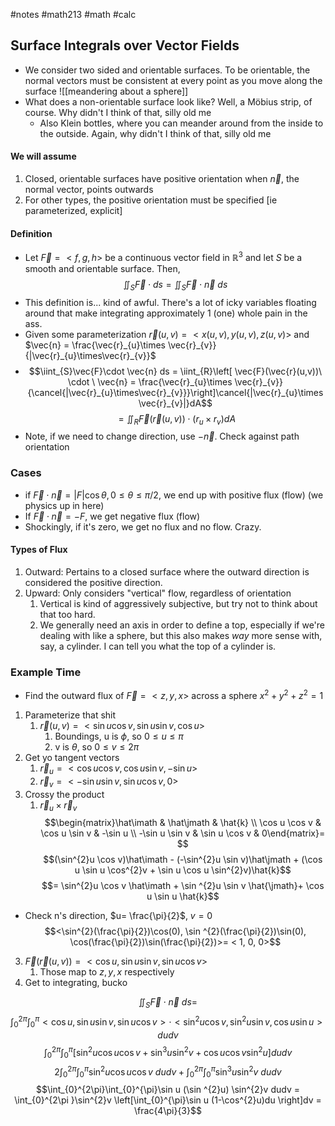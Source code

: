 #notes #math213 #math #calc


## Surface Integrals over Vector Fields
- We consider two sided and orientable surfaces. To be orientable, the normal vectors must be consistent at every point as you move along the surface
![[meandering about a sphere]]
- What does a non-orientable surface look like? Well, a Möbius strip, of course. Why didn't I think of that, silly old me
	- Also Klein bottles, where you can meander around from the inside to the outside. Again, why didn't I think of that, silly old me

#### We will assume
1. Closed, orientable surfaces have positive orientation when $\vec{n}$, the normal vector, points outwards 
2. For other types, the positive orientation must be specified \[ie parameterized, explicit]

#### Definition
- Let $\vec{F}=<f,g,h>$ be a continuous vector field in $\mathbb{R}^{3}$ and let $S$ be a smooth and orientable surface. Then, $$\iint_S \vec{F}\cdot ds = \iint_{S}\vec{F}\cdot \vec{n} \ ds$$
- This definition is... kind of awful. There's a lot of icky variables floating around that make integrating approximately 1 (one) whole pain in the ass.
- Given some parameterization $\vec{r}(u,v)=<x(u,v),y(u,v),z(u,v)>$ and $\vec{n} = \frac{\vec{r}_{u}\times \vec{r}_{v}}{|\vec{r}_{u}\times\vec{r}_{v}}$
- $$\iint_{S}\vec{F}\cdot \vec{n} ds = \iint_{R}\left[ \vec{F}(\vec{r}(u,v))\ \cdot \ \vec{n} = \frac{\vec{r}_{u}\times \vec{r}_{v}}{\cancel{|\vec{r}_{u}\times\vec{r}_{v}}}\right]\cancel{|\vec{r}_{u}\times \vec{r}_{v}|}dA$$
$$= \iint_{R}\vec{F}(\vec{r}(u,v))\cdot (r_{u}\times r_{v})dA$$
- Note, if we need to change direction, use $-\vec{n}$. Check against path orientation

### Cases
-  if $\vec{F}\cdot\vec{n}=|F|\cos\theta, 0 \leq \theta \leq \pi/2$, we end up with positive flux (flow) (we physics up in here)
- If $\vec{F}\cdot \vec{n} = -F$, we get negative flux (flow)
- Shockingly, if it's zero, we get no flux and no flow. Crazy.
#### Types of Flux
1. Outward: Pertains to a closed surface where the outward direction is considered the positive direction.
2. Upward: Only considers "vertical" flow, regardless of orientation
	1. Vertical is kind of aggressively subjective, but try not to think about that too hard.
	2. We generally need an axis in order to define a top, especially if we're dealing with like a sphere, but this also makes *way* more sense with, say, a cylinder. I can tell you what the top of a cylinder is.

### Example Time
- Find the outward flux of $\vec{F}=<z,y,x>$ across a sphere $x^{2}+y^{2}+z^{2}=1$
1. Parameterize that shit
	1. $\vec{r}(u,v) = <\sin u \cos v, \sin u \sin v, \cos u>$
		1. Boundings, u is $\phi$,  so $0 \leq u \leq \pi$
		2. v is $\theta$, so $0 \leq v \leq 2\pi$
2. Get yo tangent vectors
	1. $\vec{r}_{u}= <\cos u \cos v, \cos u \sin v, -\sin u>$
	2. $\vec{r}_{v}=<-\sin u \sin v, \sin u \cos v, 0>$
3. Crossy the product
	1. $\vec{r}_{u}\times \vec{r}_{v}$
$$\begin{matrix}\hat\imath & \hat\jmath & \hat{k} \\ \cos u \cos v & \cos u \sin v & -\sin u \\ -\sin u \sin v & \sin u \cos v & 0\end{matrix}= $$
$$(\sin^{2}u \cos v)\hat\imath - (-\sin^{2}u \sin v)\hat\jmath + (\cos u \sin u \cos^{2}v + \sin u \cos u \sin^{2}v)\hat{k}$$
$$= \sin^{2}u \cos v \hat\imath + \sin ^{2}u \sin v \hat{\jmath}+ \cos u \sin u \hat{k}$$
- Check n's direction, $u= \frac{\pi}{2}$, $v=0$
$$<\sin^{2}(\frac{\pi}{2})\cos(0), \sin ^{2}(\frac{\pi}{2})\sin(0), \cos(\frac{\pi}{2})\sin(\frac{\pi}{2})>= < 1, 0, 0>$$
3. $\vec{F}(\vec{r}(u,v))=<\cos u, \sin u \sin v, \sin u \cos v>$
	1. Those map to $z, y, x$ respectively
4. Get to integrating, bucko

$$\iint_{S}\vec{F}\cdot \vec{n}\ ds = $$
$$\int_{0}^{2\pi }\int_{0}^{\pi}<\cos u, \sin u \sin v, \sin u \cos v> \cdot <\sin ^{2}u \cos v, \sin ^{2}u \sin v, \cos u\sin u> dudv$$
$$\int_{0}^{2\pi}\int_{0}^{\pi}[\sin^{2}u \cos u\cos v+ \sin^{3}u \sin^{2}v+ \cos u \cos v \sin^{2}u] dudv$$
$$2\int_{0}^{2\pi}\int_{0}^{\pi}\sin ^{2}u \cos u \cos v \ dudv + \int_{0}^{2\pi }\int_{0}^{\pi}\sin ^{3}u \sin^{2}v \ dudv$$
$$\int_{0}^{2\pi}\int_{0}^{\pi}\sin u (\sin ^{2}u) \sin^{2}v dudv = \int_{0}^{2\pi }\sin^{2}v \left[\int_{0}^{\pi}\sin u (1-\cos^{2}u)du \right]dv = \frac{4\pi}{3}$$